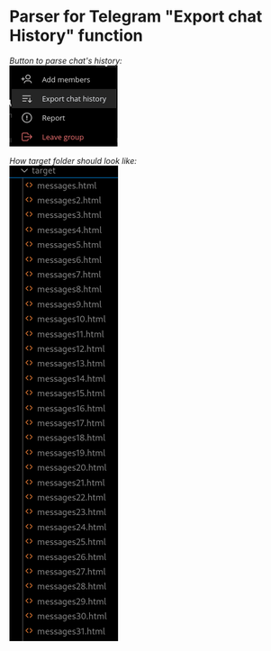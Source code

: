 # Parser for Telegram "Export chat History" function

*Button to parse chat's history:*<br>
![export history button](images/export_chat_history.png)

*How target folder should look like:*<br>
![target](images/target_content.png)
